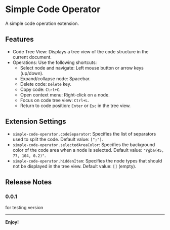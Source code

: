 # Simple Code Operator

A simple code operation extension.

## Features

- Code Tree View: Displays a tree view of the code structure in the current document.
- Operations: Use the following shortcuts:
  - Select node and navigate: Left mouse button or arrow keys (up/down).
  - Expand/collapse node: Spacebar.
  - Delete code: `Delete` key.
  - Copy code: `Ctrl+C`.
  - Open context menu: Right-click on a node.
  - Focus on code tree view: `Ctrl+L`.
  - Return to code position: `Enter` or `Esc` in the tree view.

## Extension Settings

* `simple-code-operator.codeSeparator`:  Specifies the list of separators used to split the code. Default value: `[";"]`.
* `simple-code-operator.selectedAreaColor`:  Specifies the background color of the code area when a node is selected. Default value: `"rgba(45, 77, 104, 0.2)"`.
* `simple-code-operator.hiddenItem`:  Specifies the node types that should not be displayed in the tree view. Default value: `[]` (empty).

## Release Notes

### 0.0.1

for testing version

---

**Enjoy!**
